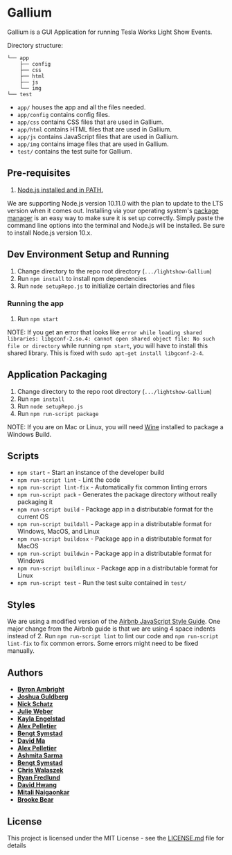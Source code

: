 # Gallium

Gallium is a GUI Application for running Tesla Works Light Show Events.

Directory structure:

```
└── app
    ├── config
    ├── css
    ├── html
    ├── js
    └── img
└── test
```


* `app/` houses the app and all the files needed.
* `app/config` contains config files.
* `app/css` contains CSS files that are used in Gallium.
* `app/html` contains HTML files that are used in Gallium.
* `app/js` contains JavaScript files that are used in Gallium.
* `app/img` contains image files that are used in Gallium.
* `test/` contains the test suite for Gallium.

## Pre-requisites

1. [Node.js installed and in PATH.](https://nodejs.org/en/download/current/)

We are supporting Node.js version 10.11.0 with the plan to update to the LTS version when it comes out. Installing via your operating system's [package manager](https://nodejs.org/en/download/package-manager/) is an easy way to make sure it is set up correctly. Simply paste the command line options into the terminal and Node.js will be installed. Be sure to install Node.js version 10.x.

## Dev Environment Setup and Running

1. Change directory to the repo root directory (`.../lightshow-Gallium`)
1. Run `npm install` to install npm dependencies
1. Run `node setupRepo.js` to initialize certain directories and files

### Running the app
1. Run `npm start`

NOTE: If you get an error that looks like `error while loading shared libraries: libgconf-2.so.4: cannot open shared object file: No such file or directory` while running `npm start`, you will have to install this shared library. This is fixed with `sudo apt-get install libgconf-2-4`.

## Application Packaging

1. Change directory to the repo root directory (`.../lightshow-Gallium`)
1. Run `npm install`
1. Run `node setupRepo.js`
1. Run `npm run-script package`

NOTE: If you are on Mac or Linux, you will need [Wine](https://www.winehq.org/) installed to package a Windows Build.

## Scripts

* `npm start` - Start an instance of the developer build
* `npm run-script lint` - Lint the code
* `npm run-script lint-fix` - Automatically fix common linting errors
* `npm run-script pack` - Generates the package directory without really packaging it
* `npm run-script build` - Package app in a distributable format for the current OS
* `npm run-script buildall` - Package app in a distributable format for Windows, MacOS, and Linux
* `npm run-script buildosx` - Package app in a distributable format for MacOS
* `npm run-script buildwin` - Package app in a distributable format for Windows
* `npm run-script buildlinux` - Package app in a distributable format for Linux
* `npm run-script test` - Run the test suite contained in `test/`

## Styles

We are using a modified version of the [Airbnb JavaScript Style Guide](https://github.com/airbnb/javascript). One major change from the Airbnb guide is that we are using 4 space indents instead of 2. Run `npm run-script lint` to lint our code and `npm run-script lint-fix` to fix common errors. Some errors might need to be fixed manually.

## Authors

* [**Byron Ambright**](https://github.com/ByronAmbright)
* [**Joshua Guldberg**](https://github.com/theeldestelder)
* [**Nick Schatz**](https://github.com/nickschatz)
* [**Julie Weber**](https://github.com/jewel2536)
* [**Kayla Engelstad**](https://github.com/kayla-e774)
* [**Alex Pelletier**](https://github.com/Naapple)
* [**Bengt Symstad**](https://github.com/bsymstad)
* [**David Ma**](https://github.com/DavidThe4sian)
* [**Alex Pelletier**](https://github.com/Naapple)
* [**Ashmita Sarma**](https://github.com/schmiter)
* [**Bengt Symstad**](https://github.com/bsymstad)
* [**Chris Walaszek**](https://github.com/walas013)
* [**Ryan Fredlund**](https://github.com/bookdude13)
* [**David Hwang**](https://github.com/hwangdav000)
* [**Mitali Naigaonkar**](https://github.com/metallical)
* [**Brooke Bear**](https://github.com/bear0224)

## License

This project is licensed under the MIT License - see the [LICENSE.md](LICENSE.md) file for details

